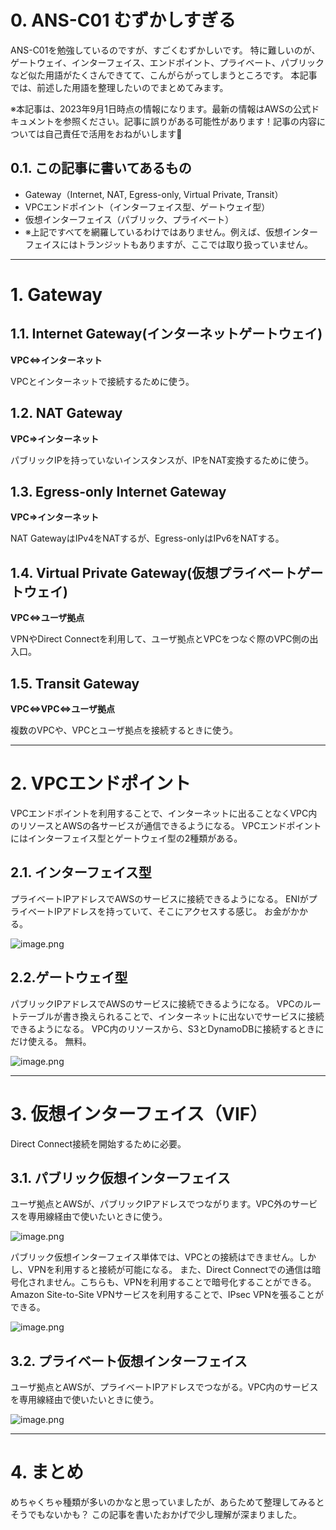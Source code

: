 # 0. ANS-C01 むずかしすぎる

ANS-C01を勉強しているのですが、すごくむずかしいです。
特に難しいのが、ゲートウェイ、インターフェイス、エンドポイント、プライベート、パブリックなど似た用語がたくさんできてて、こんがらがってしまうところです。
本記事では、前述した用語を整理したいのでまとめてみます。

※本記事は、2023年9月1日時点の情報になります。最新の情報はAWSの公式ドキュメントを参照ください。記事に誤りがある可能性があります！記事の内容については自己責任で活用をおねがいします🙏

## 0.1. この記事に書いてあるもの

- Gateway（Internet, NAT, Egress-only, Virtual Private, Transit）
- VPCエンドポイント（インターフェイス型、ゲートウェイ型）
- 仮想インターフェイス（パブリック、プライベート）
- ※上記ですべてを網羅しているわけではありません。例えば、仮想インターフェイスにはトランジットもありますが、ここでは取り扱っていません。

---

# 1. Gateway

## 1.1. Internet Gateway(インターネットゲートウェイ)

**VPC⇔インターネット**

VPCとインターネットで接続するために使う。

## 1.2. NAT Gateway

**VPC⇒インターネット**

パブリックIPを持っていないインスタンスが、IPをNAT変換するために使う。

## 1.3. Egress-only Internet Gateway

**VPC⇒インターネット**

NAT GatewayはIPv4をNATするが、Egress-onlyはIPv6をNATする。

## 1.4. Virtual Private Gateway(仮想プライベートゲートウェイ)

**VPC⇔ユーザ拠点**

VPNやDirect Connectを利用して、ユーザ拠点とVPCをつなぐ際のVPC側の出入口。

## 1.5. Transit Gateway

**VPC⇔VPC⇔ユーザ拠点**

複数のVPCや、VPCとユーザ拠点を接続するときに使う。

---

# 2. VPCエンドポイント

VPCエンドポイントを利用することで、インターネットに出ることなくVPC内のリソースとAWSの各サービスが通信できるようになる。
VPCエンドポイントにはインターフェイス型とゲートウェイ型の2種類がある。

## 2.1. インターフェイス型

プライベートIPアドレスでAWSのサービスに接続できるようになる。
ENIがプライベートIPアドレスを持っていて、そこにアクセスする感じ。
お金がかかる。

![image.png](/images/posts/vAcaMz9QLrdz7wfXlzfZT/bilGKGEaM5PkbKLIfFoFF.png)

## 2.2.ゲートウェイ型

パブリックIPアドレスでAWSのサービスに接続できるようになる。
VPCのルートテーブルが書き換えられることで、インターネットに出ないでサービスに接続できるようになる。
VPC内のリソースから、S3とDynamoDBに接続するときにだけ使える。
無料。

![image.png](/images/posts/vAcaMz9QLrdz7wfXlzfZT/8DDcNAz3OgqNlq8j8Litw.png)

---

# 3. 仮想インターフェイス（VIF）

Direct Connect接続を開始するために必要。

## 3.1. パブリック仮想インターフェイス

ユーザ拠点とAWSが、パブリックIPアドレスでつながります。VPC外のサービスを専用線経由で使いたいときに使う。

![image.png](/images/posts/vAcaMz9QLrdz7wfXlzfZT/BsIysFTmApcHYyYq7X8ie.png)

パブリック仮想インターフェイス単体では、VPCとの接続はできません。しかし、VPNを利用すると接続が可能になる。
また、Direct Connectでの通信は暗号化されません。こちらも、VPNを利用することで暗号化することができる。
Amazon Site-to-Site VPNサービスを利用することで、IPsec VPNを張ることができる。

![image.png](/images/posts/vAcaMz9QLrdz7wfXlzfZT/7JdCFhcOrAyZDvBp4BtsH.png)

## 3.2. プライベート仮想インターフェイス

ユーザ拠点とAWSが、プライベートIPアドレスでつながる。VPC内のサービスを専用線経由で使いたいときに使う。

![image.png](/images/posts/vAcaMz9QLrdz7wfXlzfZT/ngCAQoWErndXuZh3ktpaG.png)

---

# 4. まとめ

めちゃくちゃ種類が多いのかなと思っていましたが、あらためて整理してみるとそうでもないかも？
この記事を書いたおかげで少し理解が深まりました。
